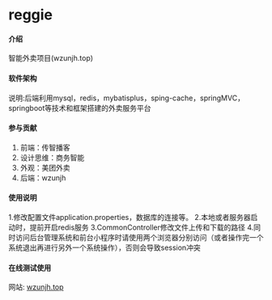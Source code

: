 # reggie

#### 介绍
智能外卖项目(wzunjh.top)

#### 软件架构
说明:后端利用mysql，redis，mybatisplus，sping-cache，springMVC，springboot等技术和框架搭建的外卖服务平台

#### 参与贡献

1.  前端：传智播客
2.  设计思维：商务智能
3.  外观：美团外卖
4.  后端：wzunjh

#### 使用说明
1.修改配置文件application.properties，数据库的连接等。
2.本地或者服务器启动时，提前开启redis服务
3.CommonController修改文件上传和下载的路径
4.同时访问后台管理系统和前台小程序时请使用两个浏览器分别访问（或者操作完一个系统退出再进行另外一个系统操作），否则会导致session冲突

#### 在线测试使用
网站: [wzunjh.top](http://wzunjh.top)